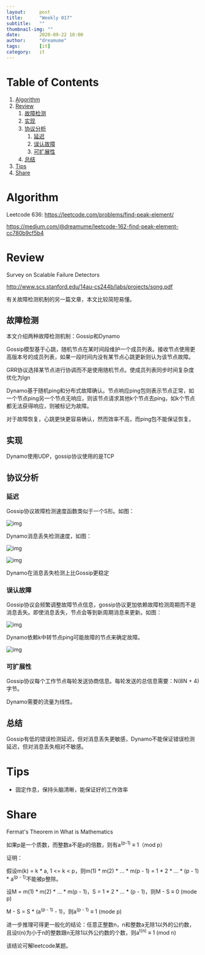 ```yaml
---
layout:     post
title:      "Weekly 017"
subtitle:   ""
thumbnail-img: ""
date:       2020-09-22 10:00
author:     "dreamume"
tags: 		[it]
category:   it
---
```


# Table of Contents

1.  [Algorithm](#org0fcec4c)
2.  [Review](#org276d7ad)
    1.  [故障检测](#org88feaed)
    2.  [实现](#org0f7887e)
    3.  [协议分析](#org89210fb)
        1.  [延迟](#org5fe48d5)
        2.  [误认故障](#orgb2b1472)
        3.  [可扩展性](#org2790480)
    4.  [总结](#org67763a2)
3.  [Tips](#orgde4b875)
4.  [Share](#org8e14f63)


<a id="org0fcec4c"></a>

# Algorithm

Leetcode 636: <https://leetcode.com/problems/find-peak-element/>

<https://medium.com/@dreamume/leetcode-162-find-peak-element-cc780b9cf5b4>


<a id="org276d7ad"></a>

# Review

Survey on Scalable Failure Detectors

<http://www.scs.stanford.edu/14au-cs244b/labs/projects/song.pdf>

有关故障检测机制的另一篇文章，本文比较简短易懂。


<a id="org88feaed"></a>

## 故障检测

本文介绍两种故障检测机制：Gossip和Dynamo

Gossip模型基于心跳，随机节点在某时间段维护一个成员列表。接收节点使用更高版本号的成员列表，如果一段时间内没有某节点心跳更新则认为该节点故障。

GRR协议选择某节点进行协调而不是使用随机节点。使成员列表同步时间复杂度优化为lgn

Dynamo基于随机ping和分布式故障确认。节点响应ping包则表示节点正常，如一个节点ping另一个节点无响应，则该节点请求其他k个节点去ping，如k个节点都无法获得响应，则被标记为故障。

对于故障恢复，心跳更快更容易确认，然而效率不高，而ping包不能保证恢复。


<a id="org0f7887e"></a>

## 实现

Dynamo使用UDP，gossip协议使用的是TCP


<a id="org89210fb"></a>

## 协议分析


<a id="org5fe48d5"></a>

### 延迟

Gossip协议故障检测速度函数类似于一个S形。如图：

![img](../img/failure_detection_time_of_gossip.png)

Dynamo消息丢失检测速度，如图：

![img](../img/failure_detection_time_of_dynamo.png)

![img](../img/failure_detection_period_vs_message_loss.png)

Dynamo在消息丢失检测上比Gossip更稳定


<a id="orgb2b1472"></a>

### 误认故障

Gossip协议会频繁调整故障节点信息，gossip协议更加依赖故障检测周期而不是消息丢失。即使消息丢失，节点会等到新周期消息来更新。如图：

![img](../img/mistaken_failures_in_gossip.png)

Dynamo依赖k中转节点ping可能故障的节点来确定故障。

![img](../img/mistaken_failures_in_dynamo.png)


<a id="org2790480"></a>

### 可扩展性

Gossip协议每个工作节点每轮发送协商信息。每轮发送的总信息需要：N(8N + 4)字节。

Dynamo需要的流量为线性。


<a id="org67763a2"></a>

## 总结

Gossip有低的错误检测延迟，但对消息丢失更敏感，Dynamo不能保证错误检测延迟，但对消息丢失相对不敏感。


<a id="orgde4b875"></a>

# Tips

-   固定作息，保持头脑清晰，能保证好的工作效率


<a id="org8e14f63"></a>

# Share

Fermat's Theorem in What is Mathematics

如果p是一个质数，而整数a不是p的倍数，则有a<sup>(p-1)</sup> ≡ 1（mod p）

证明：

假设m(k) = k * a, 1 <= k < p，则m(1) \* m(2) \* &#x2026; \* m(p - 1) = 1 \* 2 \* &#x2026; \* (p - 1) \* a<sup>(p - 1)</sup>不能被p整除。

设M = m(1) \* m(2) \* &#x2026; \* m(p - 1)，S = 1 \* 2 \* &#x2026; \* (p - 1)，则M - S ≡ 0 (mode p)

M - S = S \* (a<sup>(p - 1)</sup> - 1)，则a<sup>(p - 1)</sup> ≡ 1 (mode p)

进一步推理可得更一般化的结论：任意正整数n，n和整数a无除1以外的公约数，且设t(n)为小于n的整数跟n无除1以外公约数的个数，则a<sup>t(n)</sup> ≡ 1 (mod n)

该结论可解leetcode某题。

